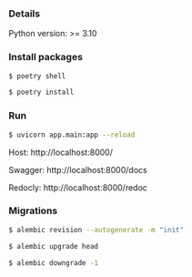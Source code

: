 ### Details
Python version: >= 3.10

### Install packages
```bash
$ poetry shell

$ poetry install
```

### Run
```bash
$ uvicorn app.main:app --reload
```

Host: http://localhost:8000/

Swagger: http://localhost:8000/docs

Redocly: http://localhost:8000/redoc

### Migrations
```bash
$ alembic revision --autogenerate -m "init"

$ alembic upgrade head

$ alembic downgrade -1
```

